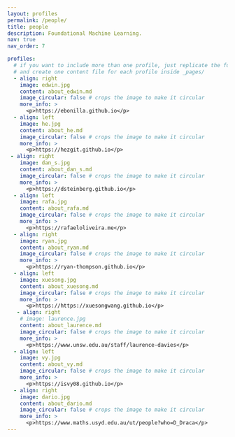 ```yaml
---
layout: profiles
permalink: /people/
title: people
description: Foundational Machine Learning.
nav: true
nav_order: 7

profiles:
  # if you want to include more than one profile, just replicate the following block
  # and create one content file for each profile inside _pages/
  - align: right
    image: edwin.jpg
    content: about_edwin.md
    image_circular: false # crops the image to make it circular
    more_info: >
      <p>https://ebonilla.github.io</p>
  - align: left
    image: he.jpg
    content: about_he.md
    image_circular: false # crops the image to make it circular
    more_info: >
      <p>https://hezgit.github.io</p>
 - align: right
    image: dan_s.jpg
    content: about_dan_s.md
    image_circular: false # crops the image to make it circular
    more_info: >
      <p>https://dsteinberg.github.io</p>
  - align: left
    image: rafa.jpg
    content: about_rafa.md
    image_circular: false # crops the image to make it circular
    more_info: >
      <p>https://rafaeloliveira.me</p>
  - align: right
    image: ryan.jpg
    content: about_ryan.md
    image_circular: false # crops the image to make it circular
    more_info: >
      <p>https://ryan-thompson.github.io</p>
  - align: left
    image: xuesong.jpg
    content: about_xuesong.md
    image_circular: false # crops the image to make it circular
    more_info: >
      <p>https://https://xuesongwang.github.io</p>
   - align: right
    # image: laurence.jpg
    content: about_laurence.md
    image_circular: false # crops the image to make it circular
    more_info: >
      <p>https://www.unsw.edu.au/staff/laurence-davies</p>     
  - align: left
    image: vy.jpg
    content: about_vy.md
    image_circular: false # crops the image to make it circular
    more_info: >
      <p>https://isvy08.github.io</p>      
  - align: right
    image: dario.jpg
    content: about_dario.md
    image_circular: false # crops the image to make it circular
    more_info: >
      <p>https://www.maths.usyd.edu.au/ut/people?who=D_Draca</p>        
---
```

